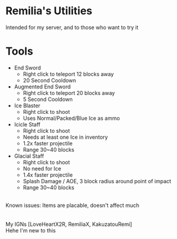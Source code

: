 # Remilia's Utilities
Intended for my server, and to those who want to try it

# Tools
+ End Sword
    + Right click to teleport 12 blocks away
    + 20 Second Cooldown
+ Augmented End Sword
    + Right click to teleport 20 blocks away
    + 5 Second Cooldown
+ Ice Blaster
    + Right click to shoot
    + Uses Normal/Packed/Blue Ice as ammo
+ Icicle Staff
    + Right click to shoot
    + Needs at least one Ice in inventory
    + 1.2x faster projectile
    + Range 30~40 blocks
+ Glacial Staff
    + Right click to shoot
    + No need for Ice
    + 1.4x faster projectile
    + Splash Damage / AOE, 3 block radius around point of impact
    + Range 30~40 blocks
<br>
Known issues: Items are placable, doesn't affect much
<br>
<br>
<br>
My IGNs [LoveHeartX2R, RemiliaX, KakuzatouRemi]
<br>
Hehe I'm new to this
